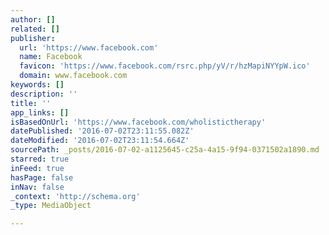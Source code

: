 ```yaml
---
author: []
related: []
publisher:
  url: 'https://www.facebook.com'
  name: Facebook
  favicon: 'https://www.facebook.com/rsrc.php/yV/r/hzMapiNYYpW.ico'
  domain: www.facebook.com
keywords: []
description: ''
title: ''
app_links: []
isBasedOnUrl: 'https://www.facebook.com/wholistictherapy'
datePublished: '2016-07-02T23:11:55.082Z'
dateModified: '2016-07-02T23:11:54.664Z'
sourcePath: _posts/2016-07-02-a1125645-c25a-4a15-9f94-0371502a1890.md
starred: true
inFeed: true
hasPage: false
inNav: false
_context: 'http://schema.org'
_type: MediaObject

---
```

